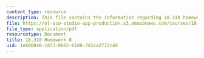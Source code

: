 ```yaml
---
content_type: resource
description: This file contains the information regarding 18.310 homework 8.
file: https://ol-ocw-studio-app-production.s3.amazonaws.com/courses/18-310-principles-of-discrete-applied-mathematics-fall-2013/1e6008401873966561887d1ca2772c4d_MIT18_310F13_Homework8.pdf
file_type: application/pdf
resourcetype: Document
title: 18.310 Homework 8
uid: 1e600840-1873-9665-6188-7d1ca2772c4d
---
```

